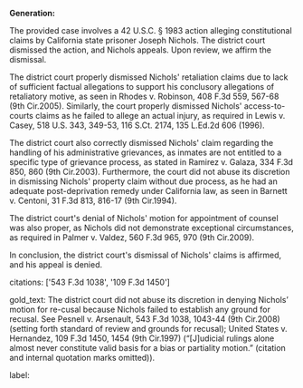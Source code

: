 **Generation:**



The provided case involves a 42 U.S.C. § 1983 action alleging constitutional claims by California state prisoner Joseph Nichols. The district court dismissed the action, and Nichols appeals. Upon review, we affirm the dismissal.

The district court properly dismissed Nichols' retaliation claims due to lack of sufficient factual allegations to support his conclusory allegations of retaliatory motive, as seen in Rhodes v. Robinson, 408 F.3d 559, 567-68 (9th Cir.2005). Similarly, the court properly dismissed Nichols' access-to-courts claims as he failed to allege an actual injury, as required in Lewis v. Casey, 518 U.S. 343, 349-53, 116 S.Ct. 2174, 135 L.Ed.2d 606 (1996).

The district court also correctly dismissed Nichols' claim regarding the handling of his administrative grievances, as inmates are not entitled to a specific type of grievance process, as stated in Ramirez v. Galaza, 334 F.3d 850, 860 (9th Cir.2003). Furthermore, the court did not abuse its discretion in dismissing Nichols' property claim without due process, as he had an adequate post-deprivation remedy under California law, as seen in Barnett v. Centoni, 31 F.3d 813, 816-17 (9th Cir.1994).

The district court's denial of Nichols' motion for appointment of counsel was also proper, as Nichols did not demonstrate exceptional circumstances, as required in Palmer v. Valdez, 560 F.3d 965, 970 (9th Cir.2009).

In conclusion, the district court's dismissal of Nichols' claims is affirmed, and his appeal is denied.



citations: ['543 F.3d 1038', '109 F.3d 1450']

gold_text: The district court did not abuse its discretion in denying Nichols’ motion for re-cusal because Nichols failed to establish any ground for recusal. See Pesnell v. Arsenault, 543 F.3d 1038, 1043-44 (9th Cir.2008) (setting forth standard of review and grounds for recusal); United States v. Hernandez, 109 F.3d 1450, 1454 (9th Cir.1997) (“[J]udicial rulings alone almost never constitute valid basis for a bias or partiality motion.” (citation and internal quotation marks omitted)).

label: 